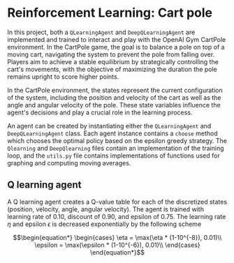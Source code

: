 # Reinforcement Learning: Cart pole

In this project, both a `QLearningAgent` and `DeepQLearningAgent` are implemented and trained to interact and play with the OpenAI Gym CartPole environment. In the CartPole game, the goal is to balance a pole on top of a moving cart, navigating the system to prevent the pole from falling over. Players aim to achieve a stable equilibrium by strategically controlling the cart's movements, with the objective of maximizing the duration the pole remains upright to score higher points.

In the CartPole environment, the states represent the current configuration of the system, including the position and velocity of the cart as well as the angle and angular velocity of the pole. These state variables influence the agent's decisions and play a crucial role in the learning process.

An agent can be created by instantiating either the `QLearningAgent` and `DeepQLearningAgent` class. Each agent instance contains a `choose` method which chooses the optimal policy based on the epsilon greedy strategy. The `Qlearning` and `DeepQlearning` files contain an implementation of the training loop, and the `utils.py` file contains implementations of functions used for graphing and computing moving averages.

## Q learning agent

A Q learning agent creates a Q-value table for each of the discretized states (position, velocity, angle, angular velocity). The agent is trained with learning rate of $0.10$, discount of $0.90$, and epsilon of $0.75$. The learning rate $\eta$ and epsilon $\epsilon$ is decreased exponentially by the following scheme

```math
\begin{equation*}
  \begin{cases}
    \eta = \max(\eta * (1-10^{-8}), 0.01)\\
    \epsilon = \max(\epsilon * (1-10^{-6}), 0.01)\\
  \end{cases}
\end{equation*}
```



